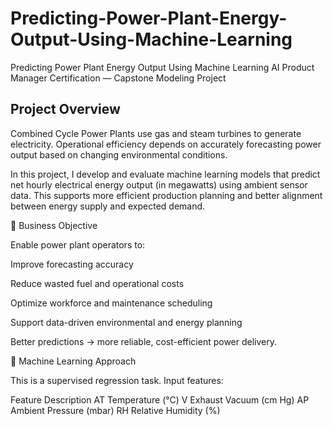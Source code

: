 # Predicting-Power-Plant-Energy-Output-Using-Machine-Learning
Predicting Power Plant Energy Output Using Machine Learning AI Product Manager Certification — Capstone Modeling Project

## Project Overview

Combined Cycle Power Plants use gas and steam turbines to generate electricity. Operational efficiency depends on accurately forecasting power output based on changing environmental conditions.

In this project, I develop and evaluate machine learning models that predict net hourly electrical energy output (in megawatts) using ambient sensor data. This supports more efficient production planning and better alignment between energy supply and expected demand.

🎯 Business Objective

Enable power plant operators to:

Improve forecasting accuracy

Reduce wasted fuel and operational costs

Optimize workforce and maintenance scheduling

Support data-driven environmental and energy planning

Better predictions → more reliable, cost-efficient power delivery.

🧠 Machine Learning Approach

This is a supervised regression task. Input features:

Feature	Description
AT	Temperature (°C)
V	Exhaust Vacuum (cm Hg)
AP	Ambient Pressure (mbar)
RH	Relative Humidity (%)
